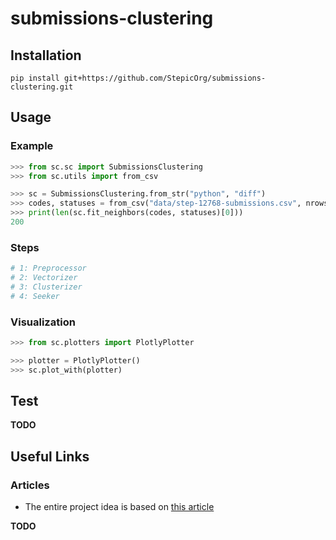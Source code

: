 # submissions-clustering

## Installation

`pip install git+https://github.com/StepicOrg/submissions-clustering.git`

## Usage

### Example

```python
>>> from sc.sc import SubmissionsClustering
>>> from sc.utils import from_csv

>>> sc = SubmissionsClustering.from_str("python", "diff")
>>> codes, statuses = from_csv("data/step-12768-submissions.csv", nrows=1000)
>>> print(len(sc.fit_neighbors(codes, statuses)[0]))
200
```

### Steps

```python
# 1: Preprocessor
# 2: Vectorizer
# 3: Clusterizer
# 4: Seeker
```

### Visualization

```python
>>> from sc.plotters import PlotlyPlotter

>>> plotter = PlotlyPlotter()
>>> sc.plot_with(plotter)
```

## Test


**TODO**


## Useful Links

### Articles

* The entire project idea is based on [this article](http://dl.acm.org/citation.cfm?id=3053985 "Deep Knowledge Tracing On Programming Exercises")

**TODO**